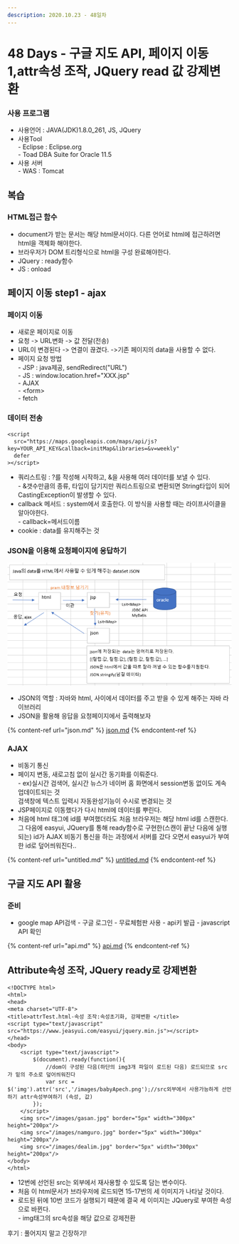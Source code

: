 ```yaml
---
description: 2020.10.23 - 48일차
---
```


# 48 Days - 구글 지도 API, 페이지 이동1,attr속성 조작, JQuery read 값 강제변환

### 사용 프로그램

* 사용언어 : JAVA(JDK)1.8.0\_261, JS, JQuery
* 사용Tool \
  \- Eclipse : Eclipse.org\
  \- Toad DBA Suite for Oracle 11.5
* 사용 서버\
  \- WAS : Tomcat

## 복습

### HTML접근 함수

* document가 받는 문서는 해당 html문서이다. 다른 언어로 html에 접근하려면 html을 객체화 해야한다.
* 브라우저가 DOM 트리형식으로 html을 구성 완료해야한다.
* JQuery : ready함수
* JS : onload

## 페이지 이동 step1 - ajax

### 페이지 이동

* 새로운 페이지로 이동
* 요청 -> URL변화 -> 값 전달(전송)
* URL이 변경된다 -> 연결이 끊겼다. ->기존 페이지의 data을 사용할 수 없다.
* 페이지 요청 방법\
  \-  JSP : java제공, sendRedirect("URL")\
  \- JS : window.location.href="XXX.jsp"\
  \- AJAX\
  \- \<form>\
  \- fetch

### 데이터 전송

```markup
<script
  src="https://maps.googleapis.com/maps/api/js?key=YOUR_API_KEY&callback=initMap&libraries=&v=weekly"
  defer
></script>
```

* 쿼리스트링 : ?를 작성해 시작하고, &을 사용해 여러 데이터를 보낼 수 있다.\
  \-  &갯수만큼의 종류, 타입이 담기지만 쿼리스트링으로 변환되면 String타입이 되어 CastingException이 발생할 수 있다.
* callback 메서드 :  system에서 호출한다. 이 방식을 사용할 때는 라이프사이클을 알아야한다.\
  \- callback=메서드이름
* cookie : data를 유지해주는 것

### JSON을 이용해 요청페이지에 응답하기

![](<../../../.gitbook/assets/6 (11).png>)

* JSON의 역할 : 자바와 html, 사이에서 데이터를 주고 받을 수 있게 해주는 자바 라이브러리
* JSON을 활용해 응답을 요청페이지에서 출력해보자

{% content-ref url="json.md" %}
[json.md](json.md)
{% endcontent-ref %}

### AJAX

* 비동기 통신
* 페이지 변동, 새로고침 없이 실시간 동기화를 이뤄준다.\
  \- ex)실시간 검색어, 실시간 뉴스가 네이버 홈 화면에서 session변동 없이도 계속 업데이트되는 것\
          검색창에 텍스트 입력시 자동완성기능이 수시로 변경되는 것
* JSP페이지로 이동했다가 다시 html에 데이터를 뿌린다.
* 처음에 html 태그에 id를 부여했더라도 처음 브라우저는 해당 html id를 스캔한다.\
  그 다음에 easyui, JQuery를 통해 ready함수로 구현한(스캔이 끝난 다음에 실행되는) id가 AJAX 비동기 통신을 하는 과정에서 서버를 갔다 오면서 easyui가 부여한 id로 덮어씌워진다..

{% content-ref url="untitled.md" %}
[untitled.md](untitled.md)
{% endcontent-ref %}

## 구글 지도 API 활용

### 준비

* google map API검색 - 구글 로그인 - 무료체험판 사용 - api키 발급 - javascript API 확인

{% content-ref url="api.md" %}
[api.md](api.md)
{% endcontent-ref %}

## Attribute속성 조작, JQuery ready로 강제변환

```markup
<!DOCTYPE html>
<html>
<head>
<meta charset="UTF-8">
<title>attrTest.html-속성 조작:속성초기화, 강제변환 </title>
<script type="text/javascript" src="https://www.jeasyui.com/easyui/jquery.min.js"></script>
</head>
<body>
	<script type="text/javascript">
		$(document).ready(function(){
			//dom이 구성된 다음(하단의 img3개 파일이 로드된 다음) 로드되므로 src가 밑의 주소로 덮어씌워진다
			var src = $('img').attr('src','/images/babyApech.png');//src외부에서 사용가능하게 선언하기 attr속성부여하기 (속성, 값)
		});
	</script>
	<img src="/images/gasan.jpg" border="5px" width="300px" height="200px"/>
	<img src="/images/namguro.jpg" border="5px" width="300px" height="200px"/>
	<img src="/images/dealim.jpg" border="5px" width="300px" height="200px"/>
</body>
</html>
```

* 12번에 선언된 src는 외부에서 재사용할 수 있도록 담는 변수이다.
* 처음 이 html문서가 브라우저에 로드되면 15-17번의 세 이미지가 나타날 것이다.
* 로드된 뒤에 10번 코드가 실행되기 때문에 결국 세 이미지는 JQuery로 부여한 속성으로 바뀐다.\
  \- img태그의 src속성을 해당 값으로 강제전환

후기 : 풀어지지 말고 긴장하기!
